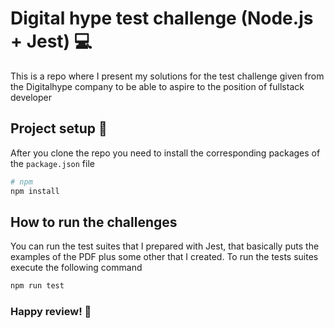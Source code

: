 # Digital hype test challenge (Node.js + Jest) 💻

This is a repo where I present my solutions for the test challenge given from the Digitalhype company to be able to aspire to the position of fullstack developer

## Project setup 📝

After you clone the repo you need to install the corresponding packages of the `package.json` file

```bash
# npm
npm install
```

## How to run the challenges

You can run the test suites that I prepared with Jest, that basically puts the examples of the PDF plus some other that I created. To run the tests suites execute the following command

```bash
npm run test
```

### Happy review! 🚀

